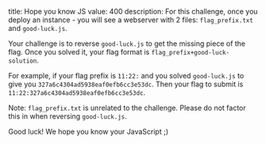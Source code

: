 title: Hope you know JS
value: 400
description: For this challenge, once you deploy an instance - you will see a webserver with 2 files: `flag_prefix.txt` and `good-luck.js`.

Your challenge is to reverse `good-luck.js` to get the missing piece of the flag. Once you solved it, your flag format is `flag_prefix+good-luck-solution`.

For example, if your flag prefix is `11:22:` and you solved `good-luck.js` to give you `327a6c4304ad5938eaf0efb6cc3e53dc`. Then your flag to submit is `11:22:327a6c4304ad5938eaf0efb6cc3e53dc`.

Note: `flag_prefix.txt` is unrelated to the challenge. Please do not factor this in when reversing `good-luck.js`.

Good luck! We hope you know your JavaScript ;)